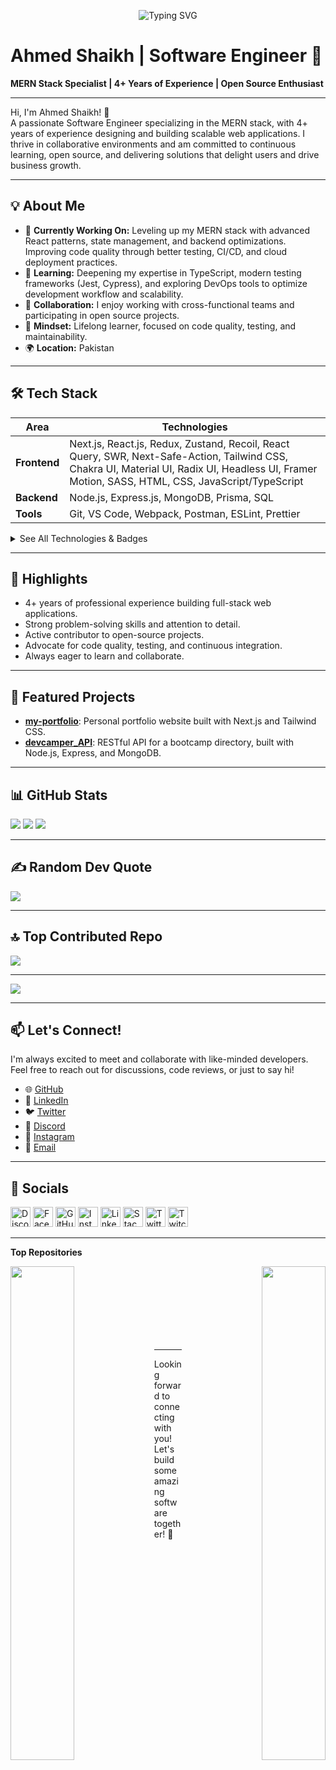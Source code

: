 <p align="center">
  <img src="https://readme-typing-svg.demolab.com/?lines=Ahmed+Shaikh+-+Software+Engineer;MERN+Stack+Specialist;Open+Source+Contributor;Let's+build+amazing+things+together!" alt="Typing SVG" />
</p>

# Ahmed Shaikh | Software Engineer 🚀
**MERN Stack Specialist | 4+ Years of Experience | Open Source Enthusiast**

---

Hi, I'm Ahmed Shaikh! 👋  
A passionate Software Engineer specializing in the MERN stack, with 4+ years of experience designing and building scalable web applications. I thrive in collaborative environments and am committed to continuous learning, open source, and delivering solutions that delight users and drive business growth.

---

## 💡 About Me

- 🔭 **Currently Working On:** Leveling up my MERN stack with advanced React patterns, state management, and backend optimizations. Improving code quality through better testing, CI/CD, and cloud deployment practices.
- 🌱 **Learning:** Deepening my expertise in TypeScript, modern testing frameworks (Jest, Cypress), and exploring DevOps tools to optimize development workflow and scalability.
- 🤝 **Collaboration:** I enjoy working with cross-functional teams and participating in open source projects.
- 🧠 **Mindset:** Lifelong learner, focused on code quality, testing, and maintainability.
- 🌍 **Location:** Pakistan

---

## 🛠️ Tech Stack

| Area       | Technologies                                                                                  |
|------------|----------------------------------------------------------------------------------------------|
| **Frontend**   | Next.js, React.js, Redux, Zustand, Recoil, React Query, SWR, Next-Safe-Action, Tailwind CSS, Chakra UI, Material UI, Radix UI, Headless UI, Framer Motion, SASS, HTML, CSS, JavaScript/TypeScript |
| **Backend**    | Node.js, Express.js, MongoDB, Prisma, SQL                                                |
| **Tools**      | Git, VS Code, Webpack, Postman, ESLint, Prettier                                         |

<details>
  <summary>See All Technologies & Badges</summary>

  <!-- Badges here (unchanged from your original) -->
  ![React](https://img.shields.io/badge/react-%2320232a.svg?style=for-the-badge&logo=react&logoColor=%2361DAFB)
  ![React Query](https://img.shields.io/badge/-React%20Query-FF4154?style=for-the-badge&logo=react%20query&logoColor=white)
  <!-- ... (other badges as in your original README) ... -->
  ![ESLint](https://img.shields.io/badge/ESLint-4B3263?style=for-the-badge&logo=eslint&logoColor=white)
</details>

---

## 🌟 Highlights

- 4+ years of professional experience building full-stack web applications.
- Strong problem-solving skills and attention to detail.
- Active contributor to open-source projects.
- Advocate for code quality, testing, and continuous integration.
- Always eager to learn and collaborate.

---

## 🚀 Featured Projects

- [**my-portfolio**](https://github.com/DevShaikh/my-portfolio): Personal portfolio website built with Next.js and Tailwind CSS.
- [**devcamper_API**](https://github.com/DevShaikh/devcamper_API): RESTful API for a bootcamp directory, built with Node.js, Express, and MongoDB.

---

## 📊 GitHub Stats

![](https://github-readme-stats.vercel.app/api?username=DevShaikh&theme=dark&hide_border=false&include_all_commits=false&count_private=false)
![](https://github-readme-streak-stats.herokuapp.com/?user=DevShaikh&theme=dark&hide_border=false)
![](https://github-readme-stats.vercel.app/api/top-langs/?username=DevShaikh&theme=dark&hide_border=false&include_all_commits=false&count_private=false&layout=compact)

---

## ✍️ Random Dev Quote

![](https://quotes-github-readme.vercel.app/api?type=horizontal&theme=radical)

---

## 🔝 Top Contributed Repo

![](https://github-contributor-stats.vercel.app/api?username=DevShaikh&limit=5&theme=dark&combine_all_yearly_contributions=true)

---

[![](https://visitcount.itsvg.in/api?id=DevShaikh&icon=0&color=0)](https://visitcount.itsvg.in)

---

## 📫 Let's Connect!

I'm always excited to meet and collaborate with like-minded developers. Feel free to reach out for discussions, code reviews, or just to say hi!

- 🌐 [GitHub](https://github.com/DevShaikh)
- 💼 [LinkedIn](https://www.linkedin.com/in/devshaikh)
- 🐦 [Twitter](https://www.twitter.com/DevShaikh)
- 💬 [Discord](https://discord.com/users/DEVS)  
- 📸 [Instagram](http://www.instagram.com/dev_shaikh)
- 📧 [Email](mailto:asofficial4k@gmail.com)
<!-- 🖥️ See my portfolio at http://ahmed-shaikh.netlify.app -->

---

## 🔗 Socials

<p align="left">
  <a href="https://discord.com/users/DEVS" target="_blank" rel="noreferrer"><img src="https://raw.githubusercontent.com/danielcranney/readme-generator/main/public/icons/socials/discord.svg" width="32" height="32" alt="Discord"/></a>
  <a href="https://www.facebook.com/devshaikhh" target="_blank" rel="noreferrer"><img src="https://raw.githubusercontent.com/danielcranney/readme-generator/main/public/icons/socials/facebook.svg" width="32" height="32" alt="Facebook"/></a>
  <a href="https://github.com/DevShaikh" target="_blank" rel="noreferrer"><img src="https://raw.githubusercontent.com/danielcranney/readme-generator/main/public/icons/socials/github.svg" width="32" height="32" alt="GitHub"/></a>
  <a href="http://www.instagram.com/dev_shaikh" target="_blank" rel="noreferrer"><img src="https://raw.githubusercontent.com/danielcranney/readme-generator/main/public/icons/socials/instagram.svg" width="32" height="32" alt="Instagram"/></a>
  <a href="https://www.linkedin.com/in/devshaikh" target="_blank" rel="noreferrer"><img src="https://raw.githubusercontent.com/danielcranney/readme-generator/main/public/icons/socials/linkedin.svg" width="32" height="32" alt="LinkedIn"/></a>
  <a href="https://stackoverflow.com/users/14410638/ahmed-shaikh" target="_blank" rel="noreferrer"><img src="https://raw.githubusercontent.com/danielcranney/readme-generator/main/public/icons/socials/stackoverflow.svg" width="32" height="32" alt="Stack Overflow"/></a>
  <a href="https://twitter.com/DevShaikh" target="_blank" rel="noreferrer"><img src="https://raw.githubusercontent.com/danielcranney/readme-generator/main/public/icons/socials/twitter.svg" width="32" height="32" alt="Twitter"/></a>
  <a href="https://twitch.tv/devs_cs" target="_blank" rel="noreferrer"><img src="https://raw.githubusercontent.com/danielcranney/readme-generator/main/public/icons/socials/twitch.svg" width="32" height="32" alt="Twitch"/></a>
</p>

---

<b>Top Repositories</b>

<div width="100%" align="center">
  <a href="https://github.com/DevShaikh/my-portfolio" align="left"><img align="left" width="45%" src="https://github-readme-stats.vercel.app/api/pin/?username=DevShaikh&repo=my-portfolio&title_color=0891b2&text_color=ffffff&icon_color=0891b2&bg_color=1c1917&hide_border=true&locale=en" /></a>
  <a href="https://github.com/DevShaikh/devcamper_API" align="right"><img align="right" width="45%" src="https://github-readme-stats.vercel.app/api/pin/?username=DevShaikh&repo=devcamper_API&title_color=0891b2&text_color=ffffff&icon_color=0891b2&bg_color=1c1917&hide_border=true&locale=en" /></a>
</div>
<br /><br /><br /><br /><br /><br /><br />

---

Looking forward to connecting with you! Let's build some amazing software together! 🚀
